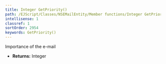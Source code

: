 ```yaml
---
title: Integer GetPriority()
path: /EJScript/Classes/NSEMailEntity/Member functions/Integer GetPriority()
intellisense: 1
classref: 1
sortOrder: 2954
keywords: GetPriority()
---
```



Importance of the e-mail



* **Returns:** Integer



